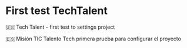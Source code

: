 # First test TechTalent 
🇺🇸 Tech Talent - first test to settings project

🇪🇸 Misión TIC Talento Tech primera prueba para configurar el proyecto 